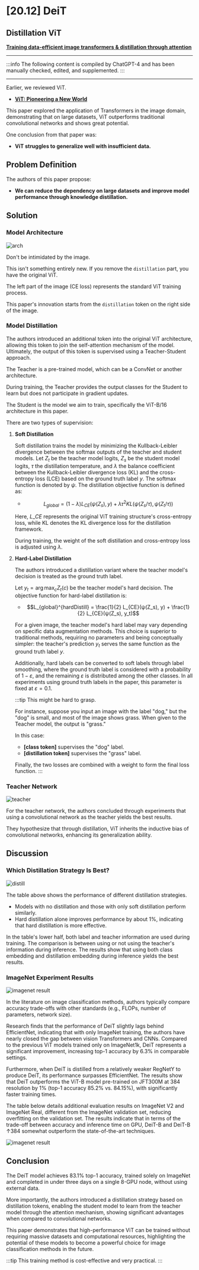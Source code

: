 # [20.12] DeiT

## Distillation ViT

[**Training data-efficient image transformers & distillation through attention**](https://arxiv.org/abs/2012.12877)

---

:::info
The following content is compiled by ChatGPT-4 and has been manually checked, edited, and supplemented.
:::

---

Earlier, we reviewed ViT.

- [**ViT: Pioneering a New World**](../2010-vit/index.md)

This paper explored the application of Transformers in the image domain, demonstrating that on large datasets, ViT outperforms traditional convolutional networks and shows great potential.

One conclusion from that paper was:

- **ViT struggles to generalize well with insufficient data.**

## Problem Definition

The authors of this paper propose:

- **We can reduce the dependency on large datasets and improve model performance through knowledge distillation.**

## Solution

### Model Architecture

![arch](./img/img1.jpg)

Don't be intimidated by the image.

This isn't something entirely new. If you remove the `distillation` part, you have the original ViT.

The left part of the image (CE loss) represents the standard ViT training process.

This paper's innovation starts from the `distillation` token on the right side of the image.

### Model Distillation

The authors introduced an additional token into the original ViT architecture, allowing this token to join the self-attention mechanism of the model. Ultimately, the output of this token is supervised using a Teacher-Student approach.

The Teacher is a pre-trained model, which can be a ConvNet or another architecture.

During training, the Teacher provides the output classes for the Student to learn but does not participate in gradient updates.

The Student is the model we aim to train, specifically the ViT-B/16 architecture in this paper.

There are two types of supervision:

1. **Soft Distillation**

   Soft distillation trains the model by minimizing the Kullback-Leibler divergence between the softmax outputs of the teacher and student models. Let $Z_t$ be the teacher model logits, $Z_s$ be the student model logits, $\tau$ the distillation temperature, and $\lambda$ the balance coefficient between the Kullback-Leibler divergence loss (KL) and the cross-entropy loss (LCE) based on the ground truth label $y$. The softmax function is denoted by $\psi$. The distillation objective function is defined as:

   - $$L_{global} = (1 − λ)L_{CE}(ψ(Z_s), y) + λτ^2KL(ψ(Z_s/τ), ψ(Z_t/τ))$$

   Here, $L\_{CE}$ represents the original ViT training structure's cross-entropy loss, while KL denotes the KL divergence loss for the distillation framework.

   During training, the weight of the soft distillation and cross-entropy loss is adjusted using $\lambda$.

2. **Hard-Label Distillation**

   The authors introduced a distillation variant where the teacher model's decision is treated as the ground truth label.

   Let $y_t = \arg\max_c Z_t(c)$ be the teacher model's hard decision. The objective function for hard-label distillation is:

   - $$L_{global}^{hardDistill} = \frac{1}{2} L_{CE}(ψ(Z_s), y) + \frac{1}{2} L_{CE}(ψ(Z_s), y_t)$$

   For a given image, the teacher model's hard label may vary depending on specific data augmentation methods. This choice is superior to traditional methods, requiring no parameters and being conceptually simpler: the teacher's prediction $y_t$ serves the same function as the ground truth label $y$.

   Additionally, hard labels can be converted to soft labels through label smoothing, where the ground truth label is considered with a probability of $1 - ε$, and the remaining $ε$ is distributed among the other classes. In all experiments using ground truth labels in the paper, this parameter is fixed at $ε = 0.1$.

   :::tip
   This might be hard to grasp.

   For instance, suppose you input an image with the label "dog," but the "dog" is small, and most of the image shows grass. When given to the Teacher model, the output is "grass."

   In this case:

   - **[class token]** supervises the "dog" label.
   - **[distillation token]** supervises the "grass" label.

   Finally, the two losses are combined with a weight to form the final loss function.
   :::

### Teacher Network

![teacher](./img/img3.jpg)

For the teacher network, the authors concluded through experiments that using a convolutional network as the teacher yields the best results.

They hypothesize that through distillation, ViT inherits the inductive bias of convolutional networks, enhancing its generalization ability.

## Discussion

### Which Distillation Strategy Is Best?

![distill](./img/img4.jpg)

The table above shows the performance of different distillation strategies.

- Models with no distillation and those with only soft distillation perform similarly.
- Hard distillation alone improves performance by about 1%, indicating that hard distillation is more effective.

In the table's lower half, both label and teacher information are used during training. The comparison is between using or not using the teacher's information during inference. The results show that using both class embedding and distillation embedding during inference yields the best results.

### ImageNet Experiment Results

![imagenet result](./img/img2.jpg)

In the literature on image classification methods, authors typically compare accuracy trade-offs with other standards (e.g., FLOPs, number of parameters, network size).

Research finds that the performance of DeiT slightly lags behind EfficientNet, indicating that with only ImageNet training, the authors have nearly closed the gap between vision Transformers and CNNs. Compared to the previous ViT models trained only on ImageNet1k, DeiT represents a significant improvement, increasing top-1 accuracy by 6.3% in comparable settings.

Furthermore, when DeiT is distilled from a relatively weaker RegNetY to produce DeiT, its performance surpasses EfficientNet. The results show that DeiT outperforms the ViT-B model pre-trained on JFT300M at 384 resolution by 1% (top-1 accuracy 85.2% vs. 84.15%), with significantly faster training times.

The table below details additional evaluation results on ImageNet V2 and ImageNet Real, different from the ImageNet validation set, reducing overfitting on the validation set. The results indicate that in terms of the trade-off between accuracy and inference time on GPU, DeiT-B and DeiT-B ↑384 somewhat outperform the state-of-the-art techniques.

![imagenet result](./img/img5.jpg)

## Conclusion

The DeiT model achieves 83.1% top-1 accuracy, trained solely on ImageNet and completed in under three days on a single 8-GPU node, without using external data.

More importantly, the authors introduced a distillation strategy based on distillation tokens, enabling the student model to learn from the teacher model through the attention mechanism, showing significant advantages when compared to convolutional networks.

This paper demonstrates that high-performance ViT can be trained without requiring massive datasets and computational resources, highlighting the potential of these models to become a powerful choice for image classification methods in the future.

:::tip
This training method is cost-effective and very practical.
:::
